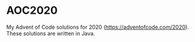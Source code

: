 # AOC2020
My Advent of Code solutions for 2020 (https://adventofcode.com/2020). These solutions are written in Java.
